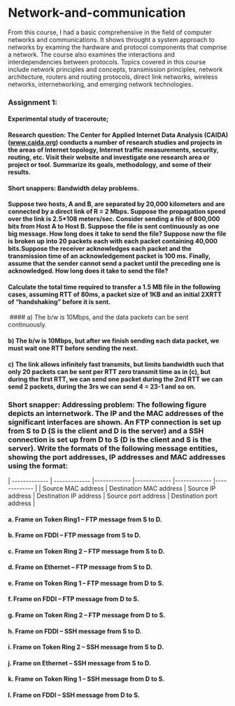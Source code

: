 # Network-and-communication
From this course, I had a basic comprehensive in the field of computer networks and communications. 
It shows throught a system approach to networks by examing the hardware and protocol components that comprise a network.
The course also examines the interactions and interdependencies between protocols. 
Topics covered in this course include network principles and concepts, transmission principles, network architecture, 
routers and routing protocols, direct link networks, wireless networks, internetworking, and emerging network technologies.

### Assignment 1: 
#### Experimental study of traceroute;
#### Research question: The Center for Applied Internet Data Analysis (CAIDA) (www.caida.org) conducts a number of research studies and projects in the areas of Internet topology, Internet traffic measurements, security, routing, etc. Visit their website and investigate one research area or project or tool. Summarize its goals, methodology, and some of their results.
#### Short snappers: Bandwidth delay problems.
#### Suppose two hosts, A and B, are separated by 20,000 kilometers and are connected by a direct link of R = 2 Mbps. Suppose the propagation speed over the link is 2.5*108 meters/sec. Consider sending a file of 800,000 bits from Host A to Host B. Suppose the file is sent continuously as one big message. How long does it take to send the file? Suppose now the file is broken up into 20 packets each with each packet containing 40,000 bits.Suppose the receiver acknowledges each packet and the transmission time of an acknowledgement packet is 100 ms. Finally, assume that the sender cannot send a packet until the preceding one is acknowledged. How long does it take to send the file?
#### Calculate the total time required to transfer a 1.5 MB file in the following cases, assuming RTT of 80ms, a packet size of 1KB and an initial 2XRTT of “handshaking” before it is sent.
  #### a) The b/w is 10Mbps, and the data packets can be sent continuously.
  #### b) The b/w is 10Mbps, but after we finish sending each data packet, we must wait one RTT before sending the next. 
  #### c) The link allows infinitely fast transmits, but limits bandwidth such that only 20 packets can be sent per RTT zero transmit time as in (c), but during the first RTT, we can send one packet during the 2nd RTT we can send 2 packets, during the 3rs we can send 4 = 23-1 and so on.
  ### Short snapper: Addressing problem: The following figure depicts an internetwork. The IP and the MAC addresses of the significant interfaces are shown. An FTP connection is set up from S to D (S is the client and D is the server) and a SSH connection is set up from D to S (D is the client and S is the server). Write the formats of the following message entities, showing the port addresses, IP addresses and MAC addresses using the format:
| ------------- | ------------- |------------- |------------- |------------- |------------- |
| Source MAC address  | Destination MAC address  | Source IP address |  Destination IP address  | Source port address  | Destination port address |
 #### a. Frame on Token Ring1 – FTP message from S to D.
 #### b. Frame on FDDI – FTP message from S to D.
 #### c. Frame on Token Ring 2 – FTP message from S to D.
 #### d. Frame on Ethernet – FTP message from S to D.
 #### e. Frame on Token Ring 1 – FTP message from D to S.
 #### f. Frame on FDDI – FTP message from D to S.
 #### g. Frame on Token Ring 2 – FTP message from D to S.
 #### h. Frame on FDDI – SSH message from S to D.
 #### i. Frame on Token Ring 2 – SSH message from S to D.
 #### j. Frame on Ethernet – SSH message from S to D.
 #### k. Frame on Token Ring 1 – SSH message from D to S.
 #### l. Frame on FDDI – SSH message from D to S.


